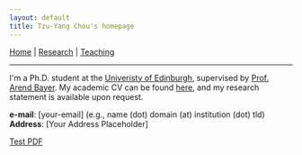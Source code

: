 ```yaml
---
layout: default
title: Tzu-Yang Chou's homepage
---
```


[Home](index.md) | [Research](research.md) | [Teaching](teaching.md)

---

I'm a Ph.D. student at the [Univeristy of Edinburgh](https://www.maths.ed.ac.uk/school-of-mathematics), supervised by [Prof. Arend Bayer](https://www.maths.ed.ac.uk/~abayer/). 
My academic CV can be found [here](assets/cv.pdf), and my research statement is available upon request.

**e-mail**: [your-email] (e.g., name (dot) domain (at) institution (dot) tld)  
**Address**: [Your Address Placeholder]

[Test PDF](assets/papers/test-file.pdf)
